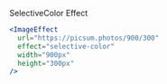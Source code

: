 SelectiveColor Effect

```jsx
<ImageEffect
  url="https://picsum.photos/900/300"
  effect="selective-color"
  width="900px"
  height="300px"
/>
```
